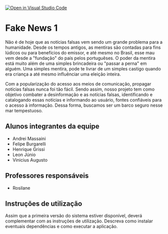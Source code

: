 [![Open in Visual Studio Code](https://classroom.github.com/assets/open-in-vscode-f059dc9a6f8d3a56e377f745f24479a46679e63a5d9fe6f495e02850cd0d8118.svg)](https://classroom.github.com/online_ide?assignment_repo_id=452393&assignment_repo_type=GroupAssignmentRepo)
# Fake News 1

Não é de hoje que as notícias falsas vem sendo um grande problema para a humanidade. Desde os tempos antigos, as mentiras são contadas para fins lúdicos ou para benefícios do emissor, e até mesmo no Brasil, esse mau vem desde a "fundação" do país pelos portuguêses. O poder da mentira está muito além de uma simples brincadeira ou "passar a perna" em alguém. Uma simples mentira, pode te livrar de um simples castigo quando era criança a até mesmo influênciar uma eleição inteira. 

Com a popularização do acesso aos meios de comunicação, propagar notícias falsas nunca foi tão fácil. Sendo assim, nosso projeto tem como objetivo combater a desinformação e as notícias falsas, identificando e catalogando essas notícias e informando ao usuário, fontes confiáveis para o acesso à informação. Dessa forma, buscamos ser um barco seguro nesse mar tempestuoso.

## Alunos integrantes da equipe

* Andrei Massaini
* Felipe Burgarelli
* Henrique Grissi
* Leon Júnio
* Vinicius Augusto

## Professores responsáveis

* Rosilane

## Instruções de utilização

Assim que a primeira versão do sistema estiver disponível, deverá complementar com as instruções de utilização. Descreva como instalar eventuais dependências e como executar a aplicação.

